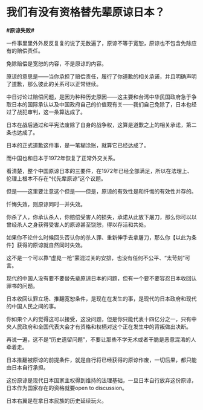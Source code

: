 # 我们有没有资格替先辈原谅日本？
**#原谅失败#** 

一件事里里外外反反复复的说了无数遍了，原谅不等于宽恕，原谅也不包含免除应有的赔偿责任。

免除赔偿是宽恕的内容，不是原谅的内容。

原谅的意思是——当你承担了赔偿责任，履行了你道歉的相关承诺，并且明确声明了道歉，那么彼此的关系可以正常继续。

中日讨论过赔偿问题，是因为种种历史原因——这主要和台湾中华民国政府急于争取日本的国际承认以及中国政府自己的价值观有关——我们自己免除了，日本也经过了战犯审判，这一条算达成了。

日本在战后通过和平宪法废除了自身的战争权，这算是道歉之上的相关承诺，第二条也达成了。

日本的正式道歉这件事，是一笔糊涂账，就算它已经达成了。

而中国也和日本于1972年恢复了正常外交关系。

看清楚，整个中国原谅日本的三要件，在1972年已经全部满足，所以在法理上、伦理上根本不存在“代先辈原谅”这个议题。

但是——这里要注意这个但是——但是，原谅的有效性是和忏悔的有效性并存的。

忏悔失效，则原谅同时一并失效。

你杀了人，你承认杀人，你赔偿受害人的损失，承诺从此放下屠刀，那么你可以以曾经杀人之身获得受害人的原谅甚至饶恕，得以存活和共处。

如果你不论什么时候回头否认你的杀人罪、重新伸手去拿屠刀，那么你【以此为条件】获得的原谅就自然同时失效。

这不是一个可以靠“虚晃一枪”蒙混过关的安排，也没有任何不公平、“太苛刻”可言。

现代的中国人没有要不要替先辈原谅日本的问题，但有一个要不要容忍日本收回认罪书的问题。

日本收回认罪立场、推翻宽恕条件，是现在在发生的事，是现代的日本政府和现代的中国人民之间的事。

你如果个人的觉得这可以接受，这没问题，但是你只能代表十四亿分之一，只有中央人民政府和全国代表大会才有资格和权柄对这个正在发生中的背叛做出决断。

再说一遍，这不是“历史遗留问题”，不要让那些不学无术或者干脆是恶意混淆的人牵着走。

日本推翻被原谅的前提条件，就是自行将已经获得的原谅作废，一切后果，都只能由日本自行承担。

这份原谅是现代日本国家主权得到维持的法理基础，一旦日本自行放弃这份原谅，日本作为国家存在的资格就要open to discussion。

日本右翼是在拿日本民族的历史延续玩火。